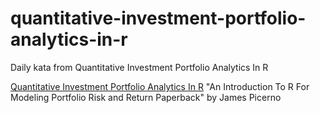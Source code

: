 # quantitative-investment-portfolio-analytics-in-r
Daily kata from Quantitative Investment Portfolio Analytics In R

[Quantitative Investment Portfolio Analytics In R](http://www.capitalspectator.com/qipair/)
"An Introduction To R For Modeling Portfolio Risk and Return Paperback"
by James Picerno
